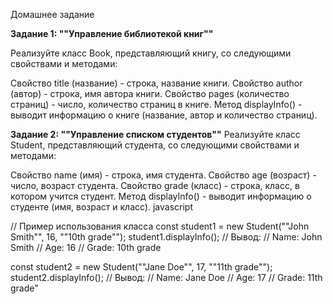 Домашнее задание

**Задание 1: ""Управление библиотекой книг""**

Реализуйте класс Book, представляющий книгу, со следующими свойствами и методами:

Свойство title (название) - строка, название книги.
Свойство author (автор) - строка, имя автора книги.
Свойство pages (количество страниц) - число, количество страниц в книге.
Метод displayInfo() - выводит информацию о книге (название, автор и количество страниц).

**Задание 2: ""Управление списком студентов""**
Реализуйте класс Student, представляющий студента, со следующими свойствами и методами:

Свойство name (имя) - строка, имя студента.
Свойство age (возраст) - число, возраст студента.
Свойство grade (класс) - строка, класс, в котором учится студент.
Метод displayInfo() - выводит информацию о студенте (имя, возраст и класс).
javascript

// Пример использования класса
const student1 = new Student(""John Smith"", 16, ""10th grade"");
student1.displayInfo();
// Вывод:
// Name: John Smith
// Age: 16
// Grade: 10th grade

const student2 = new Student(""Jane Doe"", 17, ""11th grade"");
student2.displayInfo();
// Вывод:
// Name: Jane Doe
// Age: 17
// Grade: 11th grade"
